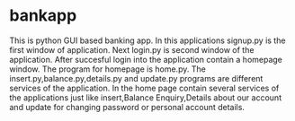# bankapp
This is python GUI based banking app.
In this applications signup.py is the first window of application.
Next login.py is second window of the application.
After succesful login into the application contain a homepage window. The program for homepage is home.py.
The insert.py,balance.py,details.py and update.py programs are different services of the application. 
In the home page contain several services of the applications just like insert,Balance Enquiry,Details about our account and update for changing password or personal account details.
